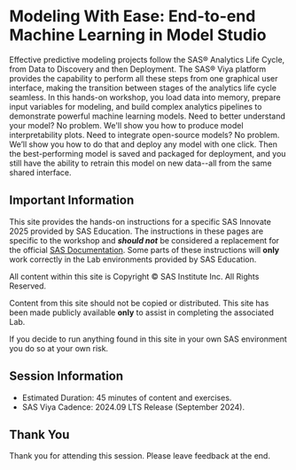 # Modeling With Ease: End-to-end Machine Learning in Model Studio

Effective predictive modeling projects follow the SAS®  Analytics Life Cycle, from Data to Discovery and then Deployment. The SAS®  Viya platform provides the capability to perform all these steps from one graphical user interface, making the transition between stages of the analytics life cycle seamless.
In this hands-on workshop, you load data into memory, prepare input variables for modeling, and build complex analytics pipelines to demonstrate powerful machine learning models. Need to better understand your model? No problem. We'll show you how to produce model interpretability plots. Need to integrate open-source models? No problem. We’ll show you how to do that and deploy any model with one click. Then the best-performing model is saved and packaged for deployment, and you still have the ability to retrain this model on new data--all from the same shared interface.

## Important Information

This site provides the hands-on instructions for a specific SAS Innovate 2025 provided by SAS Education.  The instructions in these pages are specific to the workshop and ***should not*** be considered a replacement for the official [SAS Documentation](http://documentation.sas.com).  Some parts of these instructions will **only** work correctly in the Lab environments provided by SAS Education.

All content within this site is Copyright &copy; SAS Institute Inc. All Rights Reserved.

Content from this site should not be copied or distributed.  This site has been made publicly available **only** to assist in completing the associated Lab.

If you decide to run anything found in this site in your own SAS environment you do so at your own risk.

## Session Information

* Estimated Duration: 45 minutes of content and exercises.
* SAS Viya Cadence: 2024.09 LTS Release (September 2024)​.

## Thank You

Thank you for attending this session. Please leave feedback at the end.
